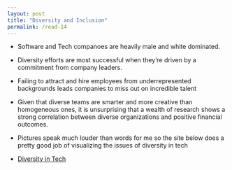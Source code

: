 ```yaml
---
layout: post
title: "Diversity and Inclusion"
permalink: /read-14
---
```


* Software and Tech companoes are heavily male and white dominated.

* Diversity efforts are most successful when they’re driven by a commitment from company leaders.

* Failing to attract and hire employees from underrepresented backgrounds leads companies to miss out on incredible talent

* Given that diverse teams are smarter and more creative than homogeneous ones, it is unsurprising that a wealth of research shows a strong correlation between diverse organizations and positive financial outcomes.

* Pictures speak much louder than words for me so the site below does a pretty good job of visualizing the issues of diversity in tech

* [Diversity in Tech](https://informationisbeautiful.net/visualizations/diversity-in-tech/)

